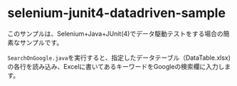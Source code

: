 # selenium-junit4-datadriven-sample

このサンプルは、Selenium+Java+JUnit(4)でデータ駆動テストをする場合の簡素なサンプルです。

`SearchOnGoogle.java`を実行すると、指定したデータテーブル（DataTable.xlsx)の各行を読み込み、Excelに書いてあるキーワードをGoogleの検索欄に入力します。
